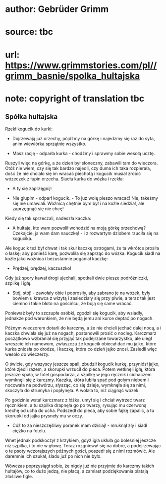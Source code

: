# author: Gebrüder Grimm
# source: tbc
# url: https://www.grimmstories.com/pl//grimm_basnie/spolka_hultajska
# note: copyright of translation tbc

## Spółka hultajska 

Rzekł kogucik do kurki:

- Dojrzewają już orzechy, pójdźmy na górkę i najedzmy się raz do syta,
anim wiewiórka sprzątnie wszystko.

- Masz rację - odparła kurka - chodźmy i sprawmy sobie wesołą ucztę.

Ruszyli więc na górkę, a że dzień był słoneczny, zabawili tam do
wieczora. Otóż nie wiem, czy się tak bardzo najedli, czy duma ich taka
rozpierała, dość że nie chciało się im wracać piechotą i kogucik musiał
zrobić wózeczek z łupin orzecha. Siadła kurka do wózka i rzekła:

- A ty się zaprzęgnij!

- Nie głupim - odparł kogucik. - To już wolę pieszo wracać! Nie,
takeśmy się nie umawiali. Woźnicą chętnie bym był i na koźle siedział,
ale zaprzęgnąć się nie chcę!

Kiedy się tak sprzeczali, nadeszła kaczka:

- A hultaje, kto wam pozwolił wchodzić na moją górkę orzechową?
Czekajcie, ja wam dam nauczkę! - i z rozwartym dziobem rzuciła się na
kogucika.

Ale kogucik też był chwat i tak skuł kaczkę ostrogami, że ta wkrótce
prosiła o łaskę; aby ponieść karę, pozwoliła się zaprząc do wózka.
Kogucik siadł na koźle jako woźnica i bezustannie poganiał kaczkę:

- Prędzej, prędzej, kaczuszko!

Gdy już spory kawał drogi ujechali, spotkali dwie piesze podróżniczki,
szpilkę i igłę.

- Stój, stój! - zawołały obie i poprosiły, aby zabrano je na wózek,
były bowiem u krawca z wizytą i zasiedziały się przy piwie, a teraz tak
jest ciemno i takie błoto na gościńcu, że boją się same wracać.

Ponieważ były to szczupłe osóbki, zgodził się kogucik, aby wsiadły,
jednakże pod warunkiem, że nie będą jemu ani kurce deptać po nogach.

Późnym wieczorem dotarli do karczmy, a że nie chcieli jechać dalej nocą,
a i kaczka chwiała się już na nogach, postanowili prosić o nocleg.
Karczmarz początkowo wzbraniał się przyjąć tak podejrzane towarzystko,
ale uległ wreszcie ich namowom, zwłaszcza że kogucik obiecał dać mu
jajko, które kurka zniosła po drodze, i kaczkę, która co dzień jajko
znosi. Zasiedli więc wesoło do wieczerzy.

O świcie, gdy wszyscy jeszcze spali, zbudził kogucik kurkę, przyniósł
jajko, które zjedli razem, a skorupki wrzucił do pieca. Potem wetknęli
igłę, która jeszcze spała, w fotel gospodarza, a szpilkę w jego ręcznik
i cichaczem wymknęli się z karczmy. Kaczka, która lubiła spać pod gołym
niebem i nocowała na podwórzu, słysząc, co się dzieje, wymknęła się za
nimi, skoczyła do strumyka i popłynęła. A wolała to, niż ciągnąć wózek.

Po godzinie wstał karczmarz z łóżka, umył się i chciał wytrzeć twarz
ręcznikiem, a tu szpilka drapnęła go po twarzy, rysując mu czerwoną
krechę od ucha do ucha. Podszedł do pieca, aby sobie fajkę zapalić, a tu
skorupki od jajka prysneły mu w oczy.

- Cóż to za nieszczęśliwy poranek mam dzisiaj! - mruknął zły i siadł
ciężko na fotelu.

Wnet jednak podskoczył z krzykiem, gdyż igła ukłuła go boleśniej jeszcze
niż szpilka, i to nie w głowę. Teraz rozgniewał się na dobre, a
podejrzewając o te psoty wczorajszych późnych gości, poszedł się z nimi
rozmówić. Ale daremnie ich szukał, śladu już po nich nie było.

Wówczas poprzysiągł sobie, że nigdy już nie przyjmie do karczmy takich
hultajów, co to dużo jedzą, nie płacą, a zamiast podziękowania płatają
złośliwe figle.
